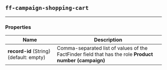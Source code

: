 ## `ff-campaign-shopping-cart`
___
### Properties
| Name | Description |
| ---- | ----------- |
| **record-id**&nbsp;(String) (default: empty) | Comma-separated list of values of the FactFinder field that has the role **Product number (campaign)** |